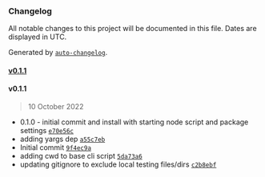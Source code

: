 ### Changelog

All notable changes to this project will be documented in this file. Dates are displayed in UTC.

Generated by [`auto-changelog`](https://github.com/CookPete/auto-changelog).

#### [v0.1.1](https://github.com/obewds/icon-svg-to-vue/compare/v0.1.1...v0.1.1)

#### v0.1.1

> 10 October 2022

- 0.1.0 - initial commit and install with starting node script and package settings [`e70e56c`](https://github.com/obewds/icon-svg-to-vue/commit/e70e56c6815461bc4a6daa9192089518d9f76781)
- adding yargs dep [`a55c7eb`](https://github.com/obewds/icon-svg-to-vue/commit/a55c7ebcd48a0060c178f433eeaf470cfdb68011)
- Initial commit [`9f4ec9a`](https://github.com/obewds/icon-svg-to-vue/commit/9f4ec9a54c304bb7f74bb54f72255100b0240c78)
- adding cwd to base cli script [`5da73a6`](https://github.com/obewds/icon-svg-to-vue/commit/5da73a67322fd73eda2fbbb0b80dd952b201d102)
- updating gitignore to exclude local testing files/dirs [`c2b8ebf`](https://github.com/obewds/icon-svg-to-vue/commit/c2b8ebfac72dcae356ec9ada1667e6299aa2210a)

